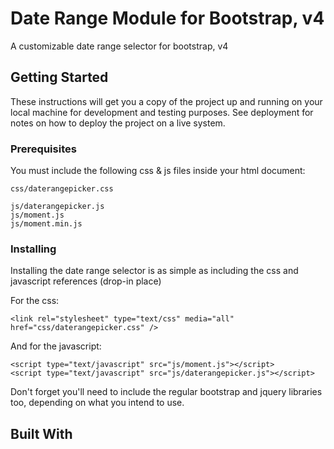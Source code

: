 # Date Range Module for Bootstrap, v4

A customizable date range selector for bootstrap, v4

## Getting Started

These instructions will get you a copy of the project up and running on your local machine for development and testing purposes. See deployment for notes on how to deploy the project on a live system.

### Prerequisites

You must include the following css & js files inside your html document:

```
css/daterangepicker.css
```
```
js/daterangepicker.js
js/moment.js
js/moment.min.js
```


### Installing
Installing the date range selector is as simple as including the css and javascript references (drop-in place)

For the css:

```
<link rel="stylesheet" type="text/css" media="all" href="css/daterangepicker.css" />
```

And for the javascript:

```
<script type="text/javascript" src="js/moment.js"></script>
<script type="text/javascript" src="js/daterangepicker.js"></script>
```

Don't forget you'll need to include the regular bootstrap and jquery libraries too, depending on what you intend to use.


## Built With

<!-- * [Dropwizard](http://www.dropwizard.io/1.0.2/docs/) - The web framework used
* [Maven](https://maven.apache.org/) - Dependency Management
* [ROME](https://rometools.github.io/rome/) - Used to generate RSS Feeds

## Contributing

Please read [CONTRIBUTING.md](https://gist.github.com/PurpleBooth/b24679402957c63ec426) for details on our code of conduct, and the process for submitting pull requests to us.

## Versioning

We use [SemVer](http://semver.org/) for versioning. For the versions available, see the [tags on this repository](https://github.com/your/project/tags).

## Authors

* **Billie Thompson** - *Initial work* - [PurpleBooth](https://github.com/PurpleBooth)

See also the list of [contributors](https://github.com/your/project/contributors) who participated in this project.

## License

This project is licensed under the MIT License - see the [LICENSE.md](LICENSE.md) file for details

## Acknowledgments

* Hat tip to anyone who's code was used
* Inspiration
* etc -->

